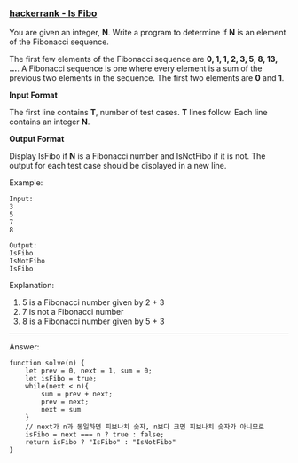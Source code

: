 ### [hackerrank - Is Fibo](https://www.hackerrank.com/challenges/is-fibo/problem)

You are given an integer, __N__. Write a program to determine if __N__ is an element of the Fibonacci sequence.

The first few elements of the Fibonacci sequence are __0, 1, 1, 2, 3, 5, 8, 13, ...__. A Fibonacci sequence is one where every element is a sum of the previous two elements in the sequence. The first two elements are __0__ and __1__.



**Input Format**

The first line contains __T__, number of test cases.
__T__ lines follow. Each line contains an integer __N__.


**Output Format**

Display IsFibo if __N__ is a Fibonacci number and IsNotFibo if it is not. The output for each test case should be displayed in a new line.



Example: 
```
Input: 
3
5
7
8

Output: 
IsFibo
IsNotFibo
IsFibo
```

Explanation:

1. 5 is a Fibonacci number given by 2 + 3
2. 7 is not a Fibonacci number
3. 8 is a Fibonacci number given by 5 + 3

---

Answer:
```
function solve(n) {
    let prev = 0, next = 1, sum = 0;
    let isFibo = true;
    while(next < n){
        sum = prev + next;
        prev = next;
        next = sum
    }
    // next가 n과 동일하면 피보나치 숫자, n보다 크면 피보나치 숫자가 아니므로
    isFibo = next === n ? true : false;
    return isFibo ? "IsFibo" : "IsNotFibo"
}
```
